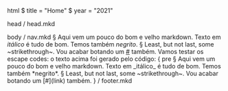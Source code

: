 html
$   title = "Home"
$   year = "2021"

head
/   head.mkd

body
/   nav.mkd
§   Aqui vem um pouco do bom e velho markdown. Texto em _itálico_ é tudo de bom. Temos também *negrito*.
§   Least, but not last, some ~strikethrough~. Vou acabar botando um [#](link) também. Vamos testar os escape codes: o texto acima foi gerado pelo código:
{   pre
§   Aqui vem um pouco do bom e velho markdown. Texto em \_itálico\_ é tudo de bom. Temos também \*negrito\*.
§   Least, but not last, some \~strikethrough\~. Vou acabar botando um \[#\]\(link\) também.
}
/   footer.mkd